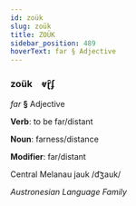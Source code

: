 ```yaml
---
id: zoük
slug: zoük
title: ZOÜK
sidebar_position: 489
hoverText: far § Adjective
---
```


### zoük&emsp;<span kind="abugida">ⱴɽ̑ʄ</span>

*far* **§** Adjective

**Verb**: to be far/distant

**Noun**: farness/distance

**Modifier**: far/distant

Central Melanau jauk /d͡ʒauk/

*Austronesian Language Family*